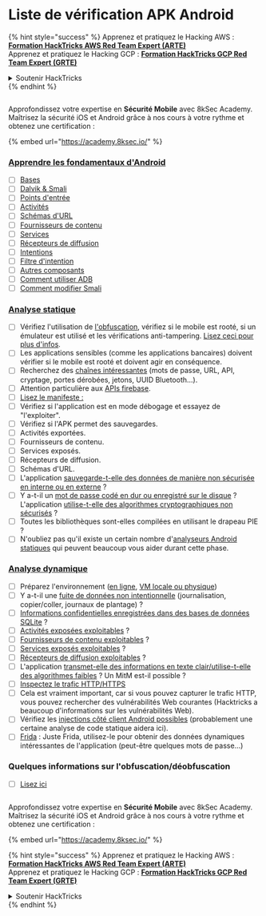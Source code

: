 # Liste de vérification APK Android

{% hint style="success" %}
Apprenez et pratiquez le Hacking AWS :<img src="/.gitbook/assets/arte.png" alt="" data-size="line">[**Formation HackTricks AWS Red Team Expert (ARTE)**](https://training.hacktricks.xyz/courses/arte)<img src="/.gitbook/assets/arte.png" alt="" data-size="line">\
Apprenez et pratiquez le Hacking GCP : <img src="/.gitbook/assets/grte.png" alt="" data-size="line">[**Formation HackTricks GCP Red Team Expert (GRTE)**<img src="/.gitbook/assets/grte.png" alt="" data-size="line">](https://training.hacktricks.xyz/courses/grte)

<details>

<summary>Soutenir HackTricks</summary>

* Consultez les [**plans d'abonnement**](https://github.com/sponsors/carlospolop) !
* **Rejoignez le** 💬 [**groupe Discord**](https://discord.gg/hRep4RUj7f) ou le [**groupe telegram**](https://t.me/peass) ou **suivez-nous sur** **Twitter** 🐦 [**@hacktricks\_live**](https://twitter.com/hacktricks\_live)**.**
* **Partagez des astuces de hacking en soumettant des PRs aux** [**HackTricks**](https://github.com/carlospolop/hacktricks) et [**HackTricks Cloud**](https://github.com/carlospolop/hacktricks-cloud) dépôts GitHub.

</details>
{% endhint %}

<figure><img src="/.gitbook/assets/image (2).png" alt=""><figcaption></figcaption></figure>

Approfondissez votre expertise en **Sécurité Mobile** avec 8kSec Academy. Maîtrisez la sécurité iOS et Android grâce à nos cours à votre rythme et obtenez une certification :

{% embed url="https://academy.8ksec.io/" %}

### [Apprendre les fondamentaux d'Android](android-app-pentesting/#2-android-application-fundamentals)

* [ ] [Bases](android-app-pentesting/#fundamentals-review)
* [ ] [Dalvik & Smali](android-app-pentesting/#dalvik--smali)
* [ ] [Points d'entrée](android-app-pentesting/#application-entry-points)
* [ ] [Activités](android-app-pentesting/#launcher-activity)
* [ ] [Schémas d'URL](android-app-pentesting/#url-schemes)
* [ ] [Fournisseurs de contenu](android-app-pentesting/#services)
* [ ] [Services](android-app-pentesting/#services-1)
* [ ] [Récepteurs de diffusion](android-app-pentesting/#broadcast-receivers)
* [ ] [Intentions](android-app-pentesting/#intents)
* [ ] [Filtre d'intention](android-app-pentesting/#intent-filter)
* [ ] [Autres composants](android-app-pentesting/#other-app-components)
* [ ] [Comment utiliser ADB](android-app-pentesting/#adb-android-debug-bridge)
* [ ] [Comment modifier Smali](android-app-pentesting/#smali)

### [Analyse statique](android-app-pentesting/#static-analysis)

* [ ] Vérifiez l'utilisation de [l'obfuscation](android-checklist.md#some-obfuscation-deobfuscation-information), vérifiez si le mobile est rooté, si un émulateur est utilisé et les vérifications anti-tampering. [Lisez ceci pour plus d'infos](android-app-pentesting/#other-checks).
* [ ] Les applications sensibles (comme les applications bancaires) doivent vérifier si le mobile est rooté et doivent agir en conséquence.
* [ ] Recherchez des [chaînes intéressantes](android-app-pentesting/#looking-for-interesting-info) (mots de passe, URL, API, cryptage, portes dérobées, jetons, UUID Bluetooth...).
* [ ] Attention particulière aux [APIs firebase](android-app-pentesting/#firebase).
* [ ] [Lisez le manifeste :](android-app-pentesting/#basic-understanding-of-the-application-manifest-xml)
* [ ] Vérifiez si l'application est en mode débogage et essayez de "l'exploiter".
* [ ] Vérifiez si l'APK permet des sauvegardes.
* [ ] Activités exportées.
* [ ] Fournisseurs de contenu.
* [ ] Services exposés.
* [ ] Récepteurs de diffusion.
* [ ] Schémas d'URL.
* [ ] L'application [sauvegarde-t-elle des données de manière non sécurisée en interne ou en externe](android-app-pentesting/#insecure-data-storage) ?
* [ ] Y a-t-il un [mot de passe codé en dur ou enregistré sur le disque](android-app-pentesting/#poorkeymanagementprocesses) ? L'application [utilise-t-elle des algorithmes cryptographiques non sécurisés](android-app-pentesting/#useofinsecureandordeprecatedalgorithms) ?
* [ ] Toutes les bibliothèques sont-elles compilées en utilisant le drapeau PIE ?
* [ ] N'oubliez pas qu'il existe un certain nombre d'[analyseurs Android statiques](android-app-pentesting/#automatic-analysis) qui peuvent beaucoup vous aider durant cette phase.

### [Analyse dynamique](android-app-pentesting/#dynamic-analysis)

* [ ] Préparez l'environnement ([en ligne](android-app-pentesting/#online-dynamic-analysis), [VM locale ou physique](android-app-pentesting/#local-dynamic-analysis))
* [ ] Y a-t-il une [fuite de données non intentionnelle](android-app-pentesting/#unintended-data-leakage) (journalisation, copier/coller, journaux de plantage) ?
* [ ] [Informations confidentielles enregistrées dans des bases de données SQLite](android-app-pentesting/#sqlite-dbs) ?
* [ ] [Activités exposées exploitables](android-app-pentesting/#exploiting-exported-activities-authorisation-bypass) ?
* [ ] [Fournisseurs de contenu exploitables](android-app-pentesting/#exploiting-content-providers-accessing-and-manipulating-sensitive-information) ?
* [ ] [Services exposés exploitables](android-app-pentesting/#exploiting-services) ?
* [ ] [Récepteurs de diffusion exploitables](android-app-pentesting/#exploiting-broadcast-receivers) ?
* [ ] L'application [transmet-elle des informations en texte clair/utilise-t-elle des algorithmes faibles](android-app-pentesting/#insufficient-transport-layer-protection) ? Un MitM est-il possible ?
* [ ] [Inspectez le trafic HTTP/HTTPS](android-app-pentesting/#inspecting-http-traffic)
* [ ] Cela est vraiment important, car si vous pouvez capturer le trafic HTTP, vous pouvez rechercher des vulnérabilités Web courantes (Hacktricks a beaucoup d'informations sur les vulnérabilités Web).
* [ ] Vérifiez les [injections côté client Android possibles](android-app-pentesting/#android-client-side-injections-and-others) (probablement une certaine analyse de code statique aidera ici).
* [ ] [Frida](android-app-pentesting/#frida) : Juste Frida, utilisez-le pour obtenir des données dynamiques intéressantes de l'application (peut-être quelques mots de passe...)

### Quelques informations sur l'obfuscation/déobfuscation

* [ ] [Lisez ici](android-app-pentesting/#obfuscating-deobfuscating-code)

<figure><img src="/.gitbook/assets/image (2).png" alt=""><figcaption></figcaption></figure>

Approfondissez votre expertise en **Sécurité Mobile** avec 8kSec Academy. Maîtrisez la sécurité iOS et Android grâce à nos cours à votre rythme et obtenez une certification :

{% embed url="https://academy.8ksec.io/" %}

{% hint style="success" %}
Apprenez et pratiquez le Hacking AWS :<img src="/.gitbook/assets/arte.png" alt="" data-size="line">[**Formation HackTricks AWS Red Team Expert (ARTE)**](https://training.hacktricks.xyz/courses/arte)<img src="/.gitbook/assets/arte.png" alt="" data-size="line">\
Apprenez et pratiquez le Hacking GCP : <img src="/.gitbook/assets/grte.png" alt="" data-size="line">[**Formation HackTricks GCP Red Team Expert (GRTE)**<img src="/.gitbook/assets/grte.png" alt="" data-size="line">](https://training.hacktricks.xyz/courses/grte)

<details>

<summary>Soutenir HackTricks</summary>

* Consultez les [**plans d'abonnement**](https://github.com/sponsors/carlospolop) !
* **Rejoignez le** 💬 [**groupe Discord**](https://discord.gg/hRep4RUj7f) ou le [**groupe telegram**](https://t.me/peass) ou **suivez-nous sur** **Twitter** 🐦 [**@hacktricks\_live**](https://twitter.com/hacktricks\_live)**.**
* **Partagez des astuces de hacking en soumettant des PRs aux** [**HackTricks**](https://github.com/carlospolop/hacktricks) et [**HackTricks Cloud**](https://github.com/carlospolop/hacktricks-cloud) dépôts GitHub.

</details>
{% endhint %}

